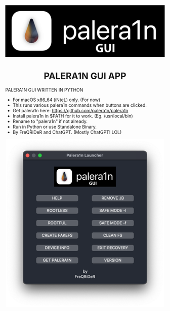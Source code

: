 <div align="center">
             <img src="/images/palera1n_gui.png" width="800" />
             <h1>PALERA1N GUI APP</h1>
</div>

PALERA1N GUI WRITTEN IN PYTHON

* For macOS x86_64 (iNteL) only. (For now)
* This runs various palera1n commands when buttons are clicked. 
* Get palera1n here: https://github.com/palera1n/palera1n
* Install palera1n in $PATH for it to work. (Eg. /usr/local/bin)
* Rename to "palera1n" if not already.
* Run in Python or use Standalone Binary.
* By FreQRiDeR and ChatGPT. (Mostly ChatGPT! LOL)


<div align="center">
             <img src="/images/window.png" width="500" />
             
</div>
